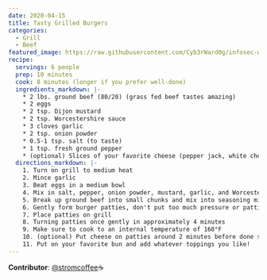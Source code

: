 ```yaml
---
date: 2020-04-15
title: Tasty Grilled Burgers
categories:
  - Grill
  - Beef
featured_image: https://raw.githubusercontent.com/Cyb3rWard0g/infosec-well-done/master/docs/images/posts/tasty-grilled-burgers.jpg
recipe:
  servings: 6 people
  prep: 10 minutes
  cook: 8 minutes (longer if you prefer well-done)
  ingredients_markdown: |-
    * 2 lbs. ground beef (80/20) (grass fed beef tastes amazing)
    * 2 eggs
    * 2 tsp. Dijon mustard
    * 2 tsp. Worcestershire sauce
    * 3 cloves garlic
    * 2 tsp. onion powder
    * 0.5-1 tsp. salt (to taste)
    * 1 tsp. fresh ground pepper
    * (optional) Slices of your favorite cheese (pepper jack, white cheddar, or provolone are excellent!)
  directions_markdown: |-
    1. Turn on grill to medium heat
    2. Mince garlic
    3. Beat eggs in a medium bowl
    4. Mix in salt, pepper, onion powder, mustard, garlic, and Worcestershire
    5. Break up ground beef into small chunks and mix into seasoning mix
    6. Gently form burger patties, don't put too much pressure or patties will be too firm
    7. Place patties on grill
    8. Turning patties once gently in approximately 4 minutes
    9. Make sure to cook to an internal temperature of 160°F
    10. (optional) Put cheese on patties around 2 minutes before done so it can melt
    11. Put on your favorite bun and add whatever toppings you like!
---
```


**Contributor**: [@stromcoffee](https://twitter.com/stromcoffee)☕️
